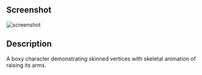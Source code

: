 ## Screenshot

![screenshot](screenshot/screenshot.gif)

## Description

A boxy character demonstrating skinned vertices with skeletal animation of raising its arms.